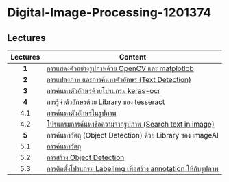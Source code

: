 # Digital-Image-Processing-1201374

## Lectures

| Lectures        | Content           |
| :-------------: |-------------|
| **1**     | [การแสดงตัวอย่างรูปภาพด้วย OpenCV และ matplotlob](https://github.com/mrolarik/Digital-Image-Processing-1201374/blob/master/DIP_01.ipynb) |
| **2**      | [การแปลงภาพ และการค้นหาตัวอักษร (Text Detection)](https://github.com/mrolarik/Digital-Image-Processing-1201374/blob/master/DIP_02.ipynb)      |
| **3** | [การค้นหาตัวอักษรด้วยโปรแกรม keras-ocr](https://github.com/mrolarik/Digital-Image-Processing-1201374/blob/master/DIP_03.ipynb)      |
| **4**   | การรู้จำตัวอักษรด้วย Library ของ tesseract  |
| 4.1 | [การค้นหาตัวอักษรในรูปภาพ](https://github.com/mrolarik/Digital-Image-Processing-1201374/blob/master/DIP_04.ipynb)     |
| 4.2 | [โปรแกรมการค้นหาข้อความจากรูปภาพ (Search text in image)](https://github.com/mrolarik/Digital-Image-Processing-1201374/blob/master/DIP_04_02.ipynb)     |
| **5** | การค้นหาวัตถุ (Object Detection) ด้วย Library ของ imageAI |
| 5.1 | [การค้นหาวัตถุ](https://github.com/mrolarik/Digital-Image-Processing-1201374/blob/master/DIP_05.ipynb)     |
| 5.2 | [การสร้าง Object Detection](https://github.com/mrolarik/Digital-Image-Processing-1201374/blob/master/DIP_06.ipynb)      |
| 5.3 | [การติดตั้งโปรแกรม LabelImg เพื่อสร้าง annotation ให้กับรูปภาพ](https://github.com/tzutalin/labelImg)      |

